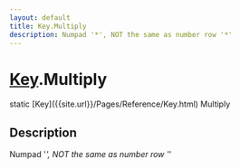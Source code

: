 ```yaml
---
layout: default
title: Key.Multiply
description: Numpad '*', NOT the same as number row '*'
---
```

# [Key]({{site.url}}/Pages/Reference/Key.html).Multiply

<div class='signature' markdown='1'>
static [Key]({{site.url}}/Pages/Reference/Key.html) Multiply
</div>

## Description
Numpad '*', NOT the same as number row '*'

